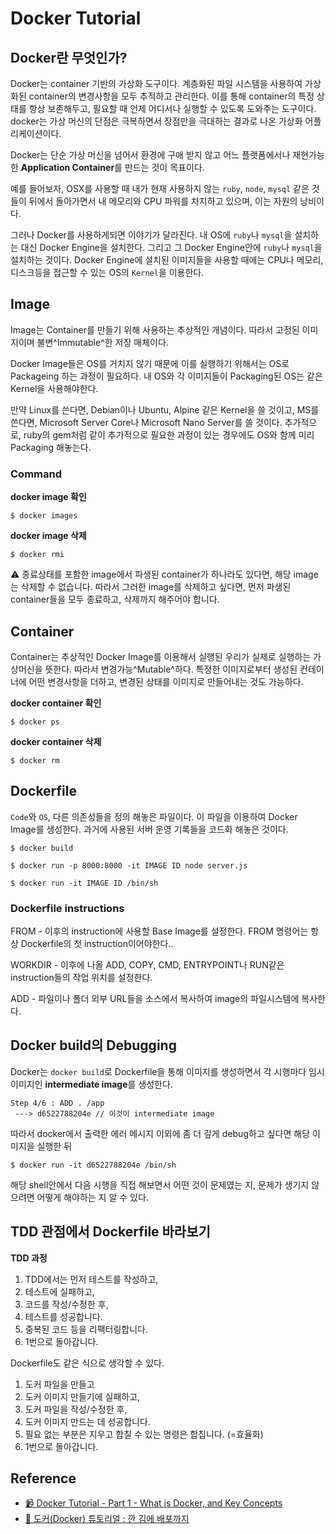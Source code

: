 # Docker Tutorial

## Docker란 무엇인가?

Docker는 container 기반의 가상화 도구이다. 계층화된 파일 시스템을 사용하여 가상화된 container의 변경사항을 모두 추적하고 관리한다. 이를 통해 container의 특정 상태를 항상 보존해두고, 필요할 때 언제 어디서나 실행할 수 있도록 도와주는 도구이다. docker는 가상 머신의 단점은 극복하면서 장점만을 극대하는 결과로 나온 가상화 어플리케이션이다.

Docker는 단순 가상 머신을 넘어서 환경에 구애 받지 않고 어느 플랫폼에서나 재현가능한 **Application Container**를 만드는 것이 목표이다.

예를 들어보자, OSX를 사용할 때 내가 현재 사용하지 않는 `ruby`, `node`, `mysql` 같은 것들이 뒤에서 돌아가면서 내 메모리와 CPU 파워를 차지하고 있으며, 이는 자원의 낭비이다.

그러나 Docker를 사용하게되면 이야기가 달라진다. 내 OS에 `ruby`나 `mysql`을 설치하는 대신 Docker Engine을 설치한다. 그리고 그 Docker Engine안에 `ruby`나 `mysql`을 설치하는 것이다. Docker Engine에 설치된 이미지들을 사용할 때에는 CPU나 메모리, 디스크등을 접근할 수 있는 OS의 `Kernel`을 이용한다.

## Image

Image는 Container를 만들기 위해 사용하는 추상적인 개념이다. 따라서 고정된 이미지이며 불변^Immutable^한 저장 매체이다.

Docker Image들은 OS를 거치지 않기 때문에 이를 실행하기 위해서는 OS로 Packageing 하는 과정이 필요하다. 내 OS와 각 이미지들이 Packaging된 OS는 같은 Kernel을 사용해야한다.

만약 Linux를 쓴다면, Debian이나 Ubuntu, Alpine 같은 Kernel을 쓸 것이고, MS를 쓴다면, Microsoft Server Core나 Microsoft Nano Server를 쓸 것이다. 추가적으로, ruby의 gem처럼 같이 추가적으로 필요한 과정이 있는 경우에도 OS와 함께 미리 Packaging 해놓는다.

### Command

**docker image 확인**

```shell
$ docker images
```

**docker image 삭제**

```shell
$ docker rmi
```

⚠️ 종료상태를 포함한 image에서 파생된 container가 하나라도 있다면, 해당 image는 삭제할 수 없습니다. 따라서 그러한 image를 삭제하고 싶다면, 먼저 파생된 container들을 모두 종료하고, 삭제까지 해주어야 합니다.

## Container

Container는 추상적인 Docker Image를 이용해서 실행된 우리가 실제로 실행하는 가상머신을 뜻한다. 따라서 변경가능^Mutable^하다. 특정한 이미지로부터 생성된 컨테이너에 어떤 변경사항을 더하고, 변경된 상태를 이미지로 만들어내는 것도 가능하다.

**docker container 확인**

```shell
$ docker ps
```

**docker container 삭제**

```shell
$ docker rm
```

## Dockerfile

`Code`와 `OS`, 다른 의존성들을 정의 해놓은 파일이다. 이 파일을 이용하여 Docker Image를 생성한다. 과거에 사용된 서버 운영 기록들을 코드화 해놓은 것이다.

```shell
$ docker build
```

```shell
$ docker run -p 8000:8000 -it IMAGE ID node server.js
```

```shell
$ docker run -it IMAGE ID /bin/sh
```

### Dockerfile instructions

FROM - 이후의 instruction에 사용할 Base Image를 설정한다. FROM 명령어는 항상 Dockerfile의 첫 instruction이어야한다..

WORKDIR - 이후에 나올 ADD, COPY, CMD, ENTRYPOINT나 RUN같은 instruction들의 작업 위치를 설정한다.

ADD - 파일이나 폴더 외부 URL들을 소스에서 복사하여 image의 파일시스템에 복사한다.

## Docker build의 Debugging

Docker는 `docker build`로 Dockerfile을 통해 이미지를 생성하면서 각 시행마다 임시 이미지인 **intermediate image**를 생성한다.

```shell
Step 4/6 : ADD . /app
 ---> d6522788204e // 이것이 intermediate image
```

따라서 docker에서 출력한 에러 메시지 이외에 좀 더 깊게 debug하고 싶다면 해당 이미지을 실행한 뒤

```shell
$ docker run -it d6522788204e /bin/sh
```

해당 shell안에서 다음 시행을 직접 해보면서 어떤 것이 문제였는 지, 문제가 생기지 않으려면 어떻게 해야하는 지 알 수 있다.

## TDD 관점에서 Dockerfile 바라보기

**TDD 과정**

1. TDD에서는 먼저 테스트를 작성하고,
2. 테스트에 실패하고,
3. 코드를 작성/수정한 후,
4. 테스트를 성공합니다.
5. 중복된 코드 등을 리팩터링합니다.
6. 1번으로 돌아갑니다.

Dockerfile도 같은 식으로 생각할 수 있다.

1. 도커 파일을 만들고
2. 도커 이미지 만들기에 실패하고,
3. 도커 파일을 작성/수정한 후,
4. 도커 이미지 만드는 데 성공합니다.
5. 필요 없는 부분은 지우고 합칠 수 있는 명령은 합칩니다. (=효율화)
6. 1번으로 돌아갑니다.

## Reference

- [📹 Docker Tutorial - Part 1 - What is Docker, and Key Concepts](https://youtu.be/T25Z4CUwYjE)
- [📄 도커(Docker) 튜토리얼 : 깐 김에 배포까지](https://blog.nacyot.com/articles/2014-01-27-easy-deploy-with-docker/)
